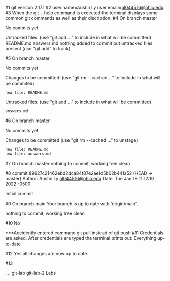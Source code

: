 #1
git version 2.17.1
#2
user.name=Austin Ly
user.email=al044516@ohio.edu
#3
When the git --help command is executed the terminal displays some common git commands as well as their discription.
#4
On branch master

No commits yet

Untracked files:
  (use "git add <file>..." to include in what will be committed)
	README.md
	answers.md
nothing added to commit but untracked files present (use "git add" to track)

#5
On branch master

No commits yet

Changes to be committed:
  (use "git rm --cached <file>..." to include in what will be commited)

	new file: README.md

Untracked files:
  (use "git add <file>..." to include in what will be committed)
	
	answers.md
#6
On branch master

No commits yet

Changes to be committed 
  (use "git rm --cached <file>..." to unstage)

	new file: README.md
	new file: answers.md
#7
On branch master
nothing to commit, working tree clean

#8 
commit 89927c21462ebd2dca84f87e2ae1d5b02b441a52 (HEAD -> master)
Author: Austin Ly <al044516@ohio.edu>
Date: Tue Jan 18 11:12:16 2022 -0500

  Initial commit

#9
On branch main
Your branch is up to date with 'origin/main'.

nothing to commit, working tree clean

#10
No

***Accidently entered command git pull instead of git push
#11
Credentials are asked. After credentials are typed the terminal prints out:
Everything up-to-date

#12
Yes all changes are now up to date.

#13

. .. git-lab git-lab-2 Labs







